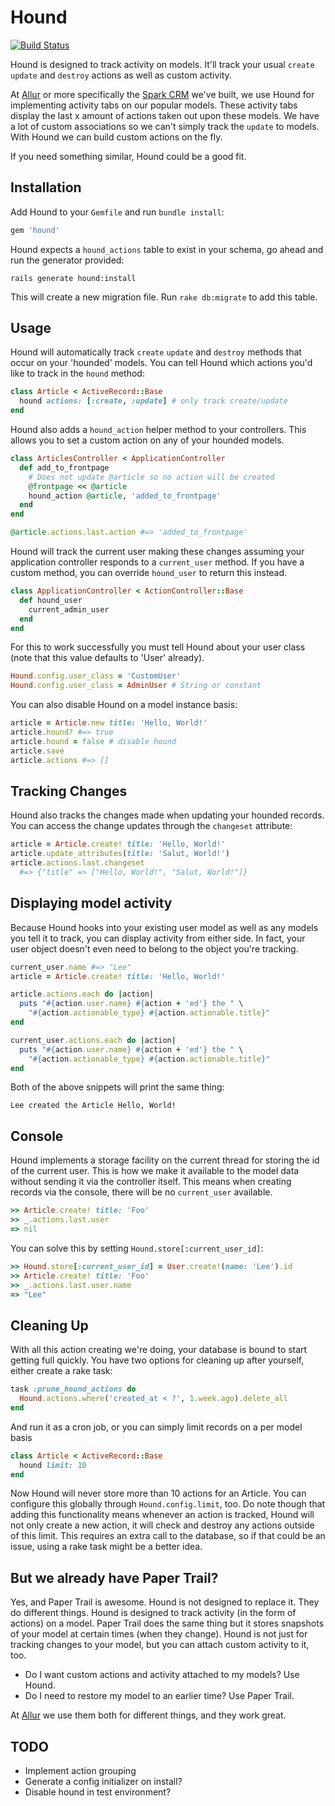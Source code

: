 # Hound

[![Build Status](https://travis-ci.org/injekt/hound.png?branch=master)](https://travis-ci.org/injekt/hound)

Hound is designed to track activity on models. It'll track your usual
`create` `update` and `destroy` actions as well as custom activity.

At [Allur](https://www.allur.com) or more specifically the
[Spark CRM](http://allurspark.com) we've built, we use Hound for implementing
activity tabs on our popular models. These activity tabs display
the last x amount of actions taken out upon these models. We have a lot
of custom associations so we can't simply track the `update` to models.
With Hound we can build custom actions on the fly.

If you need something similar, Hound could be a good fit.

## Installation

Add Hound to your `Gemfile` and run `bundle install`:

```ruby
gem 'hound'
```

Hound expects a `hound_actions` table to exist in your schema, go ahead
and run the generator provided:

```
rails generate hound:install
```

This will create a new migration file. Run `rake db:migrate` to add
this table.

## Usage

Hound will automatically track `create` `update` and `destroy` methods that
occur on your 'hounded' models. You can tell Hound which actions you'd like
to track in the `hound` method:

```ruby
class Article < ActiveRecord::Base
  hound actions: [:create, :update] # only track create/update
end
```

Hound also adds a `hound_action` helper method to your controllers. This
allows you to set a custom action on any of your hounded models.

```ruby
class ArticlesController < ApplicationController
  def add_to_frontpage
    # Does not update @article so no action will be created
    @frontpage << @article
    hound_action @article, 'added_to_frontpage'
  end
end

@article.actions.last.action #=> 'added_to_frontpage'
```

Hound will track the current user making these changes assuming your
application controller responds to a `current_user` method. If you have a
custom method, you can override `hound_user` to return this instead.

```ruby
class ApplicationController < ActionController::Base
  def hound_user
    current_admin_user
  end
end
```

For this to work successfully you must tell Hound about your user class
(note that this value defaults to 'User' already).

```ruby
Hound.config.user_class = 'CustomUser'
Hound.config.user_class = AdminUser # String or constant
```

You can also disable Hound on a model instance basis:

```ruby
article = Article.new title: 'Hello, World!'
article.hound? #=> true
article.hound = false # disable hound
article.save
article.actions #=> []
```

## Tracking Changes

Hound also tracks the changes made when updating your hounded records. You
can access the change updates through the `changeset` attribute:

```ruby
article = Article.create! title: 'Hello, World!'
article.update_attributes(title: 'Salut, World!')
article.actions.last.changeset
  #=> {"title" => ["Hello, World!", "Salut, World!"]}
```

## Displaying model activity

Because Hound hooks into your existing user model as well as any models
you tell it to track, you can display activity from either side. In fact,
your user object doesn't even need to belong to the object you're tracking.

```ruby
current_user.name #=> "Lee"
article = Article.create! title: 'Hello, World!'

article.actions.each do |action|
  puts "#{action.user.name} #{action + 'ed'} the " \
    "#{action.actionable_type} #{action.actionable.title}"
end

current_user.actions.each do |action|
  puts "#{action.user.name} #{action + 'ed'} the " \
    "#{action.actionable_type} #{action.actionable.title}"
end
```

Both of the above snippets will print the same thing:

```
Lee created the Article Hello, World!
```

## Console

Hound implements a storage facility on the current thread for storing
the id of the current user. This is how we make it available to the model
data without sending it via the controller itself. This means when
creating records via the console, there will be no `current_user` available.

```ruby
>> Article.create! title: 'Foo'
>> _.actions.last.user
=> nil
```

You can solve this by setting `Hound.store[:current_user_id]`:

```ruby
>> Hound.store[:current_user_id] = User.create!(name: 'Lee').id
>> Article.create! title: 'Foo'
>> _.actions.last.user.name
=> "Lee"
```

## Cleaning Up

With all this action creating we're doing, your database is bound to start
getting full quickly. You have two options for cleaning up after yourself,
either create a rake task:

```ruby
task :prune_hound_actions do
  Hound.actions.where('created_at < ?', 1.week.ago).delete_all
end
```

And run it as a cron job, or you can simply limit records on a per model basis

```ruby
class Article < ActiveRecord::Base
  hound limit: 10
end
```

Now Hound will never store more than 10 actions for an Article. You can
configure this globally through `Hound.config.limit`, too. Do note though
that adding this functionality means whenever an action is tracked, Hound
will not only create a new action, it will check and destroy any actions
outside of this limit. This requires an extra call to the database, so if
that could be an issue, using a rake task might be a better idea.

## But we already have Paper Trail?

Yes, and Paper Trail is awesome. Hound is not designed to replace it. They
do different things. Hound is designed to track activity (in the form of
actions) on a model. Paper Trail does the same thing but it stores snapshots
of your model at certain times (when they change). Hound is not just for
tracking changes to your model, but you can attach custom activity to it, too.

* Do I want custom actions and activity attached to my models? Use Hound.
* Do I need to restore my model to an earlier time? Use Paper Trail.

At [Allur](https://www.allur.com) we use them both for different things,
and they work great.

## TODO

* Implement action grouping
* Generate a config initializer on install?
* Disable hound in test environment?